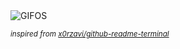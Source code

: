 <div align="justify">
<picture>
    <source media="(prefers-color-scheme: dark)" srcset="https://i.ibb.co/BZSxP6w/output-gif.gif">
    <source media="(prefers-color-scheme: light)" srcset="https://i.ibb.co/BZSxP6w/output-gif.gif">
    <img alt="GIFOS" src="https://i.ibb.co/BZSxP6w/output-gif.gif">
</picture>

<sub><i>inspired from [x0rzavi/github-readme-terminal](https://github.com/x0rzavi/github-readme-terminal)</i></sub>

</div>

<!-- Image deletion URL: https://ibb.co/0MdSX9Q/22c7ea8fbc24769c9f99e95e84c4f252 -->